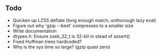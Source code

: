Todo
----

   - Quicken up LZSS deflate (long enough match; unthorough lazy eval)
   - Figure out why 'gzip --best' compresses to a smaller size
   - Write documentation
   - dtypes.h: Ensure zseb_32_t is 32-bit in stead of assert()
   - Fixed Huffman trees hardcoded?
   - Why is the sys time so large? (gzip quasi zero)


